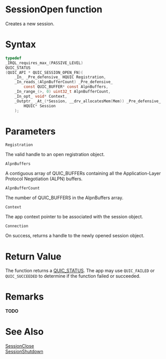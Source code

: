 SessionOpen function
======

Creates a new session.

# Syntax

```C
typedef
_IRQL_requires_max_(PASSIVE_LEVEL)
QUIC_STATUS
(QUIC_API * QUIC_SESSION_OPEN_FN)(
    _In_ _Pre_defensive_ HQUIC Registration,
    _In_reads_(AlpnBufferCount) _Pre_defensive_
        const QUIC_BUFFER* const AlpnBuffers,
    _In_range_(>, 0) uint32_t AlpnBufferCount,
    _In_opt_ void* Context,
    _Outptr_ _At_(*Session, __drv_allocatesMem(Mem)) _Pre_defensive_
        HQUIC* Session
    );
```

# Parameters

`Registration`

The valid handle to an open registration object.

`AlpnBuffers`

A contiguous array of QUIC_BUFFERs containing all the Application-Layer Protocol Negotiation (ALPN) buffers.

`AlpnBufferCount`

The number of QUIC_BUFFERS in the AlpnBuffers array.

`Context`

The app context pointer to be associated with the session object.

`Connection`

On success, returns a handle to the newly opened session object.


# Return Value

The function returns a [QUIC_STATUS](../api/QUIC_STATUS.md). The app may use `QUIC_FAILED` or `QUIC_SUCCEEDED` to determine if the function failed or succeeded.

# Remarks

**TODO**

# See Also

[SessionClose](SessionClose.md)<br>
[SessionShutdown](SessionShutdown.md)<br>
